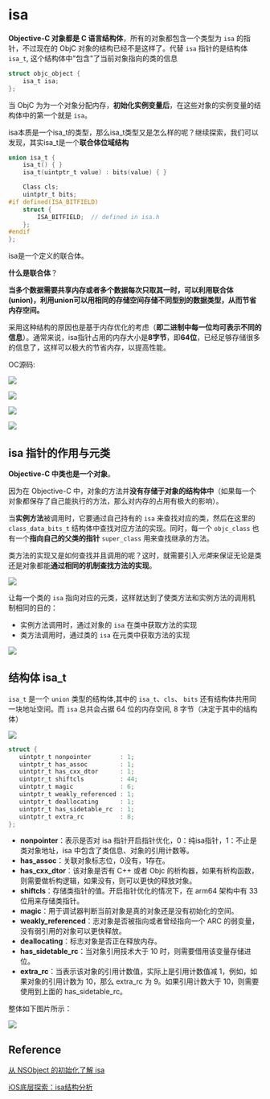 # isa

**Objective-C 对象都是 C 语言结构体**，所有的对象都包含一个类型为 `isa` 的指针，不过现在的 ObjC 对象的结构已经不是这样了。代替 `isa` 指针的是结构体 `isa_t`, 这个结构体中"包含"了当前对象指向的类的信息

```objectivec
struct objc_object {
    isa_t isa;
};
```

当 ObjC 为为一个对象分配内存，**初始化实例变量后**，在这些对象的实例变量的结构体中的第一个就是 `isa`。

isa本质是一个isa_t的类型，那么isa_t类型又是怎么样的呢？继续探索，我们可以发现，其实isa_t是一个**联合体位域结构**



```objective-c
union isa_t {
    isa_t() { }
    isa_t(uintptr_t value) : bits(value) { }

    Class cls;
    uintptr_t bits;
#if defined(ISA_BITFIELD)
    struct {
        ISA_BITFIELD;  // defined in isa.h
    };
#endif
};

```

isa是一个定义的联合体。 

**什么是联合体**？

**当多个数据需要共享内存或者多个数据每次只取其一时，可以利用联合体(union)，利用union可以用相同的存储空间存储不同型别的数据类型，从而节省内存空间。**

采用这种结构的原因也是基于内存优化的考虑（**即二进制中每一位均可表示不同的信息**）。通常来说，isa指针占用的内存大小是**8字节**，即**64位**，已经足够存储很多的信息了，这样可以极大的节省内存，以提高性能。

OC源码:

![](http://sylarimage.oss-cn-shenzhen.aliyuncs.com/2020-09-28-135637.jpg)

![](http://sylarimage.oss-cn-shenzhen.aliyuncs.com/2020-09-28-135651.jpg)

![](http://sylarimage.oss-cn-shenzhen.aliyuncs.com/2020-09-28-135839.jpg)

![](http://sylarimage.oss-cn-shenzhen.aliyuncs.com/2020-09-28-135907.jpg)



## isa 指针的作用与元类

**Objective-C 中类也是一个对象**。

因为在 Objective-C 中，对象的方法并**没有存储于对象的结构体中**（如果每一个对象都保存了自己能执行的方法，那么对内存的占用有极大的影响）。

当**实例方法**被调用时，它要通过自己持有的 `isa` 来查找对应的类，然后在这里的 `class_data_bits_t` 结构体中查找对应方法的实现。同时，每一个 `objc_class` 也有一个**指向自己的父类的指针** `super_class` 用来查找继承的方法。



类方法的实现又是如何查找并且调用的呢？这时，就需要引入*元类*来保证无论是类还是对象都能**通过相同的机制查找方法的实现**。

![](http://sylarimage.oss-cn-shenzhen.aliyuncs.com/2020-09-20-074153.jpg)

让每一个类的 `isa` 指向对应的元类，这样就达到了使类方法和实例方法的调用机制相同的目的：

- 实例方法调用时，通过对象的 `isa` 在类中获取方法的实现
- 类方法调用时，通过类的 `isa` 在元类中获取方法的实现



![](http://sylarimage.oss-cn-shenzhen.aliyuncs.com/2020-09-20-074337.jpg)



## 结构体 isa_t

`isa_t` 是一个 `union` 类型的结构体,其中的 `isa_t`、`cls`、 `bits` 还有结构体共用同一块地址空间。而 `isa` 总共会占据 64 位的内存空间, 8 字节（决定于其中的结构体）

![](http://sylarimage.oss-cn-shenzhen.aliyuncs.com/2020-09-20-094253.jpg)

```objective-c
struct {
   uintptr_t nonpointer        : 1;
   uintptr_t has_assoc         : 1;
   uintptr_t has_cxx_dtor      : 1;
   uintptr_t shiftcls          : 44;
   uintptr_t magic             : 6;
   uintptr_t weakly_referenced : 1;
   uintptr_t deallocating      : 1;
   uintptr_t has_sidetable_rc  : 1;
   uintptr_t extra_rc          : 8;
};
```



- **nonpointer**：表示是否对 isa 指针开启指针优化，0：纯isa指针，1：不⽌是类对象地址，isa 中包含了类信息、对象的引⽤计数等。
- **has_assoc**：关联对象标志位，0没有，1存在。
- **has_cxx_dtor**：该对象是否有 C++ 或者 Objc 的析构器，如果有析构函数，则需要做析构逻辑，如果没有，则可以更快的释放对象。
- **shiftcls**：存储类指针的值。开启指针优化的情况下，在 arm64 架构中有 33 位⽤来存储类指针。
- **magic**：⽤于调试器判断当前对象是真的对象还是没有初始化的空间。
- **weakly_referenced**：志对象是否被指向或者曾经指向⼀个 ARC 的弱变量，没有弱引⽤的对象可以更快释放。
- **deallocating**：标志对象是否正在释放内存。
- **has_sidetable_rc**：当对象引⽤技术⼤于 10 时，则需要借⽤该变量存储进位。
- **extra_rc**：当表示该对象的引⽤计数值，实际上是引⽤计数值减 1，例如，如果对象的引⽤计数为 10，那么 extra_rc 为 9。如果引⽤计数⼤于 10，则需要使⽤到上⾯的 has_sidetable_rc。


整体如下图片所示：

![](http://sylarimage.oss-cn-shenzhen.aliyuncs.com/2020-09-28-135519.jpg)



## Reference

[从 NSObject 的初始化了解 isa](https://draveness.me/isa/)

[iOS底层探索：isa结构分析](https://juejin.im/post/6871047381450752013)